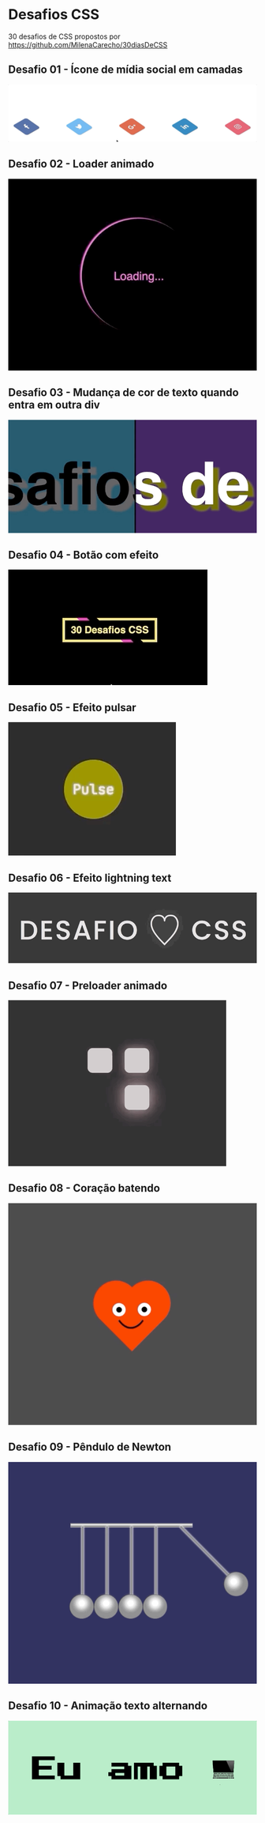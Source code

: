 # Desafios CSS

30 desafios de CSS propostos por https://github.com/MilenaCarecho/30diasDeCSS

## Desafio 01 - Ícone de mídia social em camadas
![](gifs/desafio-01.gif)

## Desafio 02 - Loader animado
![](gifs/desafio-02.gif)

## Desafio 03 - Mudança de cor de texto quando entra em outra div
![](gifs/desafio-03.gif)

## Desafio 04 - Botão com efeito
![](gifs/desafio-04.gif)

## Desafio 05 - Efeito pulsar
![](gifs/desafio-05.gif)

## Desafio 06 - Efeito lightning text
![](gifs/desafio-06.gif)

## Desafio 07 - Preloader animado
![](gifs/desafio-07.gif)

## Desafio 08 - Coração batendo
![](gifs/desafio-08.gif)

## Desafio 09 - Pêndulo de Newton
![](gifs/desafio-09.gif)

## Desafio 10 - Animação texto alternando
![](gifs/desafio-10.gif)
